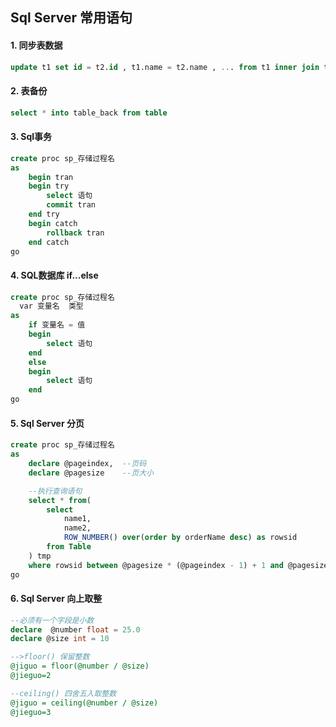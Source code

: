## Sql Server 常用语句

#### 1. 同步表数据
```sql
update t1 set id = t2.id , t1.name = t2.name , ... from t1 inner join t2 on t1.id = t2.id
```

#### 2. 表备份
```sql
select * into table_back from table  
```
#### 3. Sql事务
```sql
create proc sp_存储过程名
as
    begin tran
    begin try
        select 语句
        commit tran
    end try
    begin catch
        rollback tran
    end catch
go
```  
#### 4. SQL数据库 if...else
```sql
create proc sp_存储过程名
  var 变量名  类型
as
    if 变量名 = 值
    begin
        select 语句
    end
    else
    begin
        select 语句
    end
go
```
#### 5. Sql Server 分页
```sql
create proc sp_存储过程名
as
    declare @pageindex,  --页码
    declare @pagesize    --页大小  

    --执行查询语句
    select * from(
        select
            name1,
            name2,
            ROW_NUMBER() over(order by orderName desc) as rowsid
        from Table
    ) tmp
    where rowsid between @pagesize * (@pageindex - 1) + 1 and @pagesize * @pageindex
go
```
#### 6. Sql Server 向上取整  
```sql
--必须有一个字段是小数
declare  @number float = 25.0
declare @size int = 10

-->floor() 保留整数
@jiguo = floor(@number / @size)
@jieguo=2

--ceiling() 四舍五入取整数
@jiguo = ceiling(@number / @size)
@jieguo=3

```